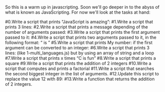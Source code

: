 So this is a warm up in javascripting.
Soon we'll go deeper in to the abyss of what is known as JavaScripting.
For now we'll look at the tasks at hand:

#0.Write a script that prints “JavaScript is amazing”:
#1.Write a script that prints 3 lines:
#2.Write a script that prints a message depending of the number of arguments passed:
#3.Write a script that prints the first argument passed to it:
#4.Write a script that prints two arguments passed to it, in the following format: “ is ”
#5.Write a script that prints My number: <first argument converted in integer> if the first argument can be converted to an integer:
#6.Write a script that prints 3 lines: (like 1-multi_languages.js) but by using an array of string and a loop
#7.Write a script that prints x times “C is fun”
#8.Write a script that prints a square
#9.Write a script that prints the addition of 2 integers
#10.Write a script that computes and prints a factorial
#11.Write a script that searches the second biggest integer in the list of arguments.
#12.Update this script to replace the value 12 with 89:
#13.Write a function that returns the addition of 2 integers.
